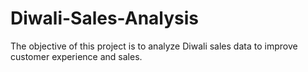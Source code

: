 # Diwali-Sales-Analysis
The objective of this project is to analyze Diwali sales data to improve customer experience and sales.
